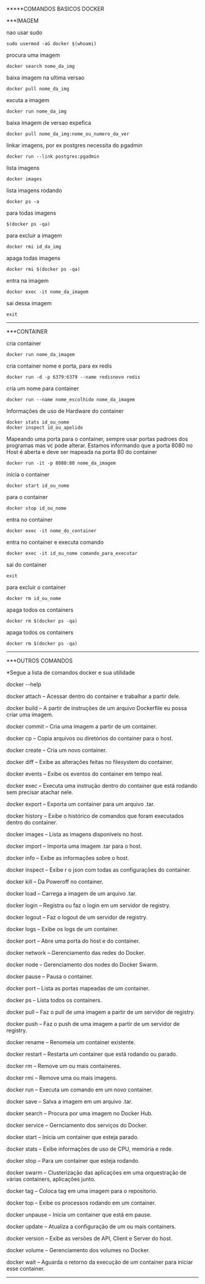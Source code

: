 *****COMANDOS BASICOS DOCKER

***IMAGEM

nao usar sudo

    sudo usermod -aG docker $(whoami)

procura uma imagem

    docker search nome_da_img

baixa imagem na ultima versao

    docker pull nome_da_img

excuta a imagem

    docker run nome_da_img

baixa imagem de versao expefica

    docker pull nome_da_img:nome_ou_numero_da_ver

linkar imagens, por ex postgres necessita do pgadmin

    docker run --link postgres:pgadmin

lista imagens

    docker images

lista imagens rodando

    docker ps -a

para todas imagens

    $(docker ps -qa)

para excluir a imagem

    docker rmi id_da_img

apaga todas imagens

    docker rmi $(docker ps -qa)

entra na imagem

    docker exec -it nome_da_imagem 

sai dessa imagem

    exit

*************************************************************************************************

***CONTAINER

cria container

    docker run nome_da_imagem

cria container nome e porta, para ex redis

    docker run -d -p 6379:6379 --name redisnovo redis

cria um nome para container

    docker run --name nome_escolhido nome_da_imagem

Informações de uso de Hardware do container

    docker stats id_ou_nome
    docker inspect id_ou_apelido

Mapeando uma porta para o container, sempre usar portas padroes dos programas mas vc pode alterar. Estamos informando que a porta 8080 no Host é aberta e deve ser mapeada na porta 80 do container

    docker run -it -p 8080:80 nome_da_imagem

inicia o container

    docker start id_ou_nome

para o container

    docker stop id_ou_nome

entra no container

    docker exec -it nome_do_container 

entra no container e executa comando

    docker exec -it id_ou_nome comando_para_executar

sai do container

    exit

para excluir o container

    docker rm id_ou_nome

apaga todos os containers

    docker rm $(docker ps -qa)

apaga todos os containers

    docker rm $(docker ps -qa)

**********************************************************************************************

***OUTROS COMANDOS

*Segue a lista de comandos docker e sua utilidade

docker --help

docker attach  – Acessar dentro do container e trabalhar a partir dele.

docker build   – A partir de instruções de um arquivo Dockerfile eu possa criar uma imagem.

docker commit  – Cria uma imagem a partir de um container.

docker cp      – Copia arquivos ou diretórios do container para o host.

docker create  – Cria um novo container.

docker diff    – Exibe as alterações feitas no filesystem do container.

docker events  – Exibe os eventos do container em tempo real.

docker exec    – Executa uma instrução dentro do container que está rodando sem precisar atachar nele.

docker export  – Exporta um container para um arquivo .tar.

docker history – Exibe o histórico de comandos que foram executados dentro do container.

docker images  – Lista as imagens disponíveis no host.

docker import  – Importa uma imagem .tar para o host.

docker info    – Exibe as informações sobre o host.

docker inspect – Exibe r o json com todas as configurações do container.

docker kill    – Da Poweroff no container.

docker load    – Carrega a imagem de um arquivo .tar.

docker login   – Registra ou faz o login em um servidor de registry.

docker logout  – Faz o logout de um servidor de registry.

docker logs    – Exibe os logs de um container.

docker port    – Abre uma porta do host e do container.

docker network – Gerenciamento das redes do Docker.

docker node    – Gerenciamento dos nodes do Docker Swarm.

docker pause   – Pausa o container.

docker port    – Lista as portas mapeadas de um container.

docker ps      – Lista todos os containers.

docker pull    – Faz o pull de uma imagem a partir de um servidor de registry.

docker push    – Faz o push de uma imagem a partir de um servidor de registry.

docker rename  – Renomeia um container existente.

docker restart – Restarta um container que está rodando ou parado.

docker rm      – Remove um ou mais containeres.

docker rmi     – Remove uma ou mais imagens.

docker run     – Executa um comando em um novo container.

docker save    – Salva a imagem em um arquivo .tar.

docker search  – Procura por uma imagem no Docker Hub.

docker service – Gernciamento dos serviços do Docker.

docker start   – Inicia um container que esteja parado.

docker stats   – Exibe informações de uso de CPU, memória e rede.

docker stop    – Para um container que esteja rodando.

docker swarm   – Clusterização das aplicações em uma orquestração de várias containers, aplicações junto.

docker tag     – Coloca tag em uma imagem para o repositorio.

docker top     – Exibe os processos rodando em um container.

docker unpause – Inicia um container que está em pause.

docker update  – Atualiza a configuração de um ou mais containers.

docker version – Exibe as versões de API, Client e Server do host.

docker volume  – Gerenciamento dos volumes no Docker.

docker wait    – Aguarda o retorno da execução de um container para iniciar esse container.

**********************************************************************************************
